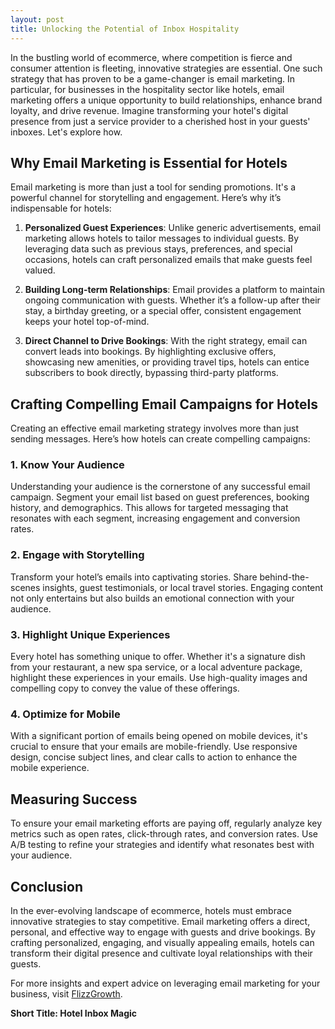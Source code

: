 ```yaml
---
layout: post
title: Unlocking the Potential of Inbox Hospitality
---
```



In the bustling world of ecommerce, where competition is fierce and consumer attention is fleeting, innovative strategies are essential. One such strategy that has proven to be a game-changer is email marketing. In particular, for businesses in the hospitality sector like hotels, email marketing offers a unique opportunity to build relationships, enhance brand loyalty, and drive revenue. Imagine transforming your hotel's digital presence from just a service provider to a cherished host in your guests' inboxes. Let's explore how.

## Why Email Marketing is Essential for Hotels

Email marketing is more than just a tool for sending promotions. It's a powerful channel for storytelling and engagement. Here’s why it’s indispensable for hotels:

1. **Personalized Guest Experiences**: Unlike generic advertisements, email marketing allows hotels to tailor messages to individual guests. By leveraging data such as previous stays, preferences, and special occasions, hotels can craft personalized emails that make guests feel valued.

2. **Building Long-term Relationships**: Email provides a platform to maintain ongoing communication with guests. Whether it’s a follow-up after their stay, a birthday greeting, or a special offer, consistent engagement keeps your hotel top-of-mind.

3. **Direct Channel to Drive Bookings**: With the right strategy, email can convert leads into bookings. By highlighting exclusive offers, showcasing new amenities, or providing travel tips, hotels can entice subscribers to book directly, bypassing third-party platforms.

## Crafting Compelling Email Campaigns for Hotels

Creating an effective email marketing strategy involves more than just sending messages. Here’s how hotels can create compelling campaigns:

### 1. Know Your Audience

Understanding your audience is the cornerstone of any successful email campaign. Segment your email list based on guest preferences, booking history, and demographics. This allows for targeted messaging that resonates with each segment, increasing engagement and conversion rates.

### 2. Engage with Storytelling

Transform your hotel’s emails into captivating stories. Share behind-the-scenes insights, guest testimonials, or local travel stories. Engaging content not only entertains but also builds an emotional connection with your audience.

### 3. Highlight Unique Experiences

Every hotel has something unique to offer. Whether it's a signature dish from your restaurant, a new spa service, or a local adventure package, highlight these experiences in your emails. Use high-quality images and compelling copy to convey the value of these offerings.

### 4. Optimize for Mobile

With a significant portion of emails being opened on mobile devices, it's crucial to ensure that your emails are mobile-friendly. Use responsive design, concise subject lines, and clear calls to action to enhance the mobile experience.

## Measuring Success

To ensure your email marketing efforts are paying off, regularly analyze key metrics such as open rates, click-through rates, and conversion rates. Use A/B testing to refine your strategies and identify what resonates best with your audience.

## Conclusion

In the ever-evolving landscape of ecommerce, hotels must embrace innovative strategies to stay competitive. Email marketing offers a direct, personal, and effective way to engage with guests and drive bookings. By crafting personalized, engaging, and visually appealing emails, hotels can transform their digital presence and cultivate loyal relationships with their guests.

For more insights and expert advice on leveraging email marketing for your business, visit [FlizzGrowth](https://flizzgrowth.com).

**Short Title: Hotel Inbox Magic**
